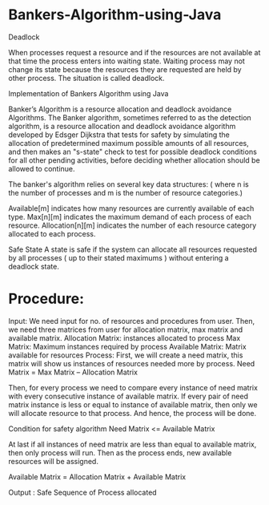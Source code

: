 # Bankers-Algorithm-using-Java

Deadlock

When processes request a resource and if the resources are not available at that time the process enters into waiting state. Waiting process may not change its state because the resources they are requested are held by other process. The situation is called deadlock.



Implementation of Bankers Algorithm using Java

Banker’s Algorithm is a resource allocation and deadlock avoidance Algorithms. The Banker algorithm, sometimes referred to as the detection algorithm, is a resource allocation and deadlock avoidance algorithm developed by Edsger Dijkstra that tests for safety by simulating the allocation of predetermined maximum possible amounts of all resources, and then makes an "s-state" check to test for possible deadlock conditions for all other pending activities, before deciding whether allocation should be allowed to continue.



The banker's algorithm relies on several key data structures: ( where n is the number of processes and m is the number of resource categories.)

Available[m] indicates how many resources are currently available of each type.
Max[n][m] indicates the maximum demand of each process of each resource.
Allocation[n][m] indicates the number of each resource category allocated to each process.



Safe State
A state is safe if the system can allocate all resources requested by all processes ( up to their stated maximums ) without entering a deadlock state.


# Procedure:

Input: We need input for no. of resources and procedures from user. Then, we need three matrices from user for allocation matrix, max matrix and available matrix.
Allocation Matrix: instances allocated to process
Max Matrix: Maximum instances required by process
Available Matrix: Matrix available for resources
Process: First, we will create a need matrix, this matrix will show us instances of resources needed more by process.
Need Matrix = Max Matrix – Allocation Matrix

Then, for every process we need to compare every instance of need matrix with every consecutive instance of available matrix. If every pair of need matrix instance is less or equal to instance of available matrix, then only we will allocate resource to that process. And hence, the process will be done.

Condition for safety algorithm
Need Matrix <= Available Matrix

At last if all instances of need matrix are less than equal to available matrix, then only process will run.
Then as the process ends, new available resources will be assigned.

Available Matrix = Allocation Matrix + Available Matrix

Output : Safe Sequence of Process allocated
